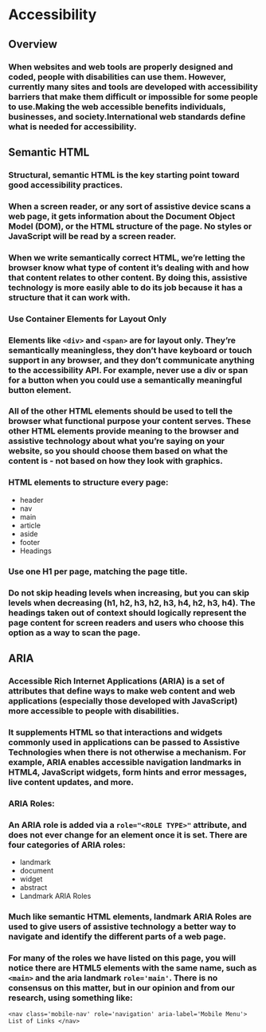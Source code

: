 # Accessibility
## Overview
### When websites and web tools are properly designed and coded, people with disabilities can use them. However, currently many sites and tools are developed with accessibility barriers that make them difficult or impossible for some people to use.Making the web accessible benefits individuals, businesses, and society.International web standards define what is needed for accessibility.

## Semantic HTML
### Structural, semantic HTML is the key starting point toward good accessibility practices.

### When a screen reader, or any sort of assistive device scans a web page, it gets information about the Document Object Model (DOM), or the HTML structure of the page. No styles or JavaScript will be read by a screen reader.

### When we write semantically correct HTML, we’re letting the browser know what type of content it’s dealing with and how that content relates to other content. By doing this, assistive technology is more easily able to do its job because it has a structure that it can work with.

### Use Container Elements for Layout Only
### Elements like `<div>` and `<span>` are for layout only. They’re semantically meaningless, they don’t have keyboard or touch support in any browser, and they don’t communicate anything to the accessibility API. For example, never use a div or span for a button when you could use a semantically meaningful button element.

### All of the other HTML elements should be used to tell the browser what functional purpose your content serves. These other HTML elements provide meaning to the browser and assistive technology about what you’re saying on your website, so you should choose them based on what the content is - not based on how they look with graphics.

### HTML elements to structure every page:
* header
* nav
* main
* article
* aside
* footer
* Headings

### Use one H1 per page, matching the page title.
### Do not skip heading levels when increasing, but you can skip levels when decreasing (h1, h2, h3, h2, h3, h4, h2, h3, h4). The headings taken out of context should logically represent the page content for screen readers and users who choose this option as a way to scan the page.

## ARIA
### Accessible Rich Internet Applications (ARIA) is a set of attributes that define ways to make web content and web applications (especially those developed with JavaScript) more accessible to people with disabilities.

### It supplements HTML so that interactions and widgets commonly used in applications can be passed to Assistive Technologies when there is not otherwise a mechanism. For example, ARIA enables accessible navigation landmarks in HTML4, JavaScript widgets, form hints and error messages, live content updates, and more.

### ARIA Roles:
### An ARIA role is added via a `role="<ROLE TYPE>"` attribute, and does not ever change for an element once it is set. There are four categories of ARIA roles:
* landmark
* document
* widget
* abstract
* Landmark ARIA Roles

### Much like semantic HTML elements, landmark ARIA Roles are used to give users of assistive technology a better way to navigate and identify the different parts of a web page.

### For many of the roles we have listed on this page, you will notice there are HTML5 elements with the same name, such as `<main>` and the aria landmark `role='main'`. There is no consensus on this matter, but in our opinion and from our research, using something like:

  `<nav class='mobile-nav' role='navigation' aria-label='Mobile Menu'> List of Links </nav>`
